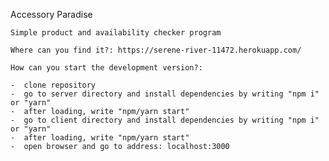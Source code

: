 Accessory Paradise

    Simple product and availability checker program

    Where can you find it?: https://serene-river-11472.herokuapp.com/

    How can you start the development version?:

    -  clone repository
    -  go to server directory and install dependencies by writing "npm i" or "yarn"
    -  after loading, write "npm/yarn start"
    -  go to client directory and install dependencies by writing "npm i" or "yarn"
    -  after loading, write "npm/yarn start"
    -  open browser and go to address: localhost:3000
